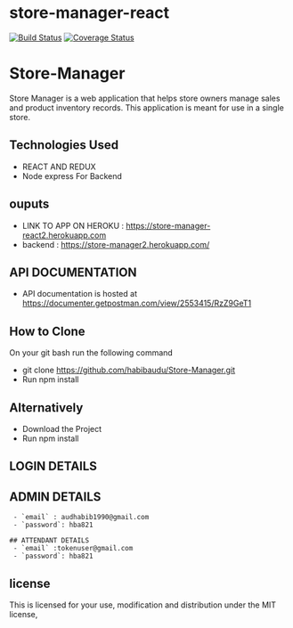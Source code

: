 # store-manager-react

[![Build Status](https://travis-ci.org/habibaudu/store-manager-react.svg?branch=stagging)](https://travis-ci.org/habibaudu/store-manager-react) [![Coverage Status](https://coveralls.io/repos/github/habibaudu/store-manager-react/badge.svg?branch=fetature%2F164495469%2Fimprove-test)](https://coveralls.io/github/habibaudu/store-manager-react?branch=fetature%2F164495469%2Fimprove-test)

# Store-Manager

Store Manager is a web application that helps store owners manage sales and product inventory records. This application is meant for use in a single store.

## Technologies Used

- REACT AND REDUX
- Node express For Backend

## ouputs

- LINK TO APP ON HEROKU : https://store-manager-react2.herokuapp.com
- backend : https://store-manager2.herokuapp.com/

## API DOCUMENTATION

- API documentation is hosted at https://documenter.getpostman.com/view/2553415/RzZ9GeT1

## How to Clone

On your git bash run the following command

- git clone https://github.com/habibaudu/Store-Manager.git
- Run npm install

## Alternatively

- Download the Project
- Run npm install

## LOGIN DETAILS

## ADMIN DETAILS

     - `email` : audhabib1990@gmail.com
     - `password`: hba821

    ## ATTENDANT DETAILS
     - `email` :tokenuser@gmail.com
     - `password`: hba821


## license

This is licensed for your use, modification and distribution under the MIT license,
